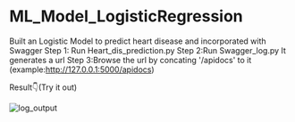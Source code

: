 # ML_Model_LogisticRegression
Built an Logistic Model to predict heart disease and incorporated with Swagger
Step 1: Run Heart_dis_prediction.py
Step 2:Run Swagger_log.py
       It generates a url 
Step 3:Browse the url by concating '/apidocs' to it 
      (example:http://127.0.0.1:5000/apidocs)
      
Result👇(Try it out)

![log_output](https://user-images.githubusercontent.com/98878126/202518715-1b887fb1-1e53-46d1-964d-278a6228063e.jpg)
